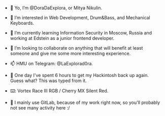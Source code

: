 - 👋 Yo, I’m @DoraDaExplora, or Mitya Nikulin.
- 👀 I’m interested in Web Development, Drum&Bass, and Mechanical Keyboards.
- 🌱 I’m currently learning Information Security in Moscow, Russia and working at Edstein as a junior frontend developer.
- 💞️ I’m looking to collaborate on anything that will benefit at least someone and give me some more interesting experience.
- 📫 HMU on Telegram: @LaExplorad0ra.
- 🤡 One day I've spent 6 hours to get my Hackintosh back up again. Guess what? This was typed from it.

- ⌨️: Vortex Race III RGB / Cherry MX Silent Red.

- 🍻 I mainly use GitLab, because of my work right now, so you'll probably not see many activity here :/
